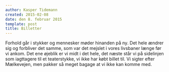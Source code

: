 ```yaml
---
author: Kasper Tidemann
created: 2015-02-08
date: den 8. februar 2015
template: post
title: Billetter
---
```


Forhold går i stykker og mennesker møder hinanden på ny. Det hele ændrer sig og forbliver det samme, som var det mejslet i vores livsbaner længe før vi ankom. Det ene øjeblik er vi midt i det hele, det næste står vi på sidelinjen som iagttagere til et teaterstykke, vi ikke har købt billet til. Vi sigter efter Mælkevejen, men pakker så meget bagage at vi ikke kan komme med.